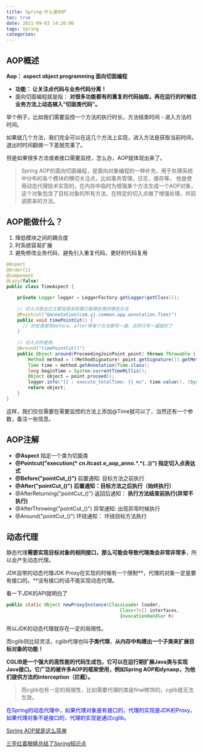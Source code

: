 ```yaml
---
title: Spring-什么是AOP
toc: true
date: 2021-09-03 14:20:06
tags: Spring
categories:
---
```


## AOP概述

**Aop： aspect object programming  面向切面编程**

- **功能： 让关注点代码与业务代码分离！**
- 面向切面编程就是指： **对很多功能都有的重复的代码抽取，再在运行的时候往业务方法上动态植入“切面类代码”。**

举个例子，比如我们需要监控一个方法的执行时长，方法结束时间 - 进入方法的时间。

如果就几个方法，我们完全可以在这几个方法上实现，进入方法是获取当前时间，退出时时间戳做一下差就完事了。

但是如果很多方法或者接口需要监控，怎么办，AOP就体现出来了。


> Spring AOP的面向切面编程，是面向对象编程的一种补充，用于处理系统中分布的各个模块的横切关注点，比如事务管理，日志，缓存等。
> 他是使用动态代理技术实现的，在内存中临时为增强某个方法生成一个AOP对象，这个对象包含了目标对象的所有方法，在特定的切入点做了增强处理，并回调原来的方法。


## AOP能做什么？

1. 降低模块之间的耦合度
2. 时系统容易扩展
3. 避免修改业务代码，避免引入重复代码，更好的代码复用






```java
@Aspect
@Order(1)
@Component
@Lazy(false)
public class TimeAspect {

    private Logger logger = LoggerFactory.getLogger(getClass());
		
  	// 切入点表达式主要就是来配置拦截哪些类的哪些方法
    @Pointcut("@annotation(com.yj.common.app.annotation.Time)")
    public void timePointCut() {
      // 好处是避免before，after等每个方法都写一遍，这样只写一遍就好了
    }
		
  	// 切入点的使用，
    @Around("timePointCut()")
    public Object around(ProceedingJoinPoint point) throws Throwable {
        Method method = ((MethodSignature) point.getSignature()).getMethod();
        Time time = method.getAnnotation(Time.class);
        long beginTime = System.currentTimeMillis();
        Object object = point.proceed();
        logger.info("{} : execute_totalTime: {} ms", time.value(), (System.currentTimeMillis() - beginTime));
        return object;
    }
}
```

这样，我们仅仅需要在需要监控的方法上添加@Time就可以了，当然还有一个参数，备注一些信息。



## AOP注解

- **@Aspect**               指定一个类为切面类
- **@Pointcut("execution(\* cn.itcast.e_aop_anno.\*.\*(..))")  指定切入点表达式**
- **@Before("pointCut_()")**         前置通知: 目标方法之前执行
- **@After("pointCut_()")**         **后置通知：目标方法之后执行（始终执行）**
- @AfterReturning("pointCut_()")       返回后通知： **执行方法结束前执行(异常不执行)**
- @AfterThrowing("pointCut_()")       异常通知:  出现异常时候执行
- @Around("pointCut_()")         环绕通知： 环绕目标方法执行



## 动态代理

静态代理**需要实现目标对象的相同接口，那么可能会导致代理类会非常非常多**，所以会产生动态代理。

JDK自带的动态代理JDK Proxy在实现的时候有一个限制**，代理的对象一定是要有接口的。**没有接口的话不能实现动态代理。

看一下JDK的API就明白了

```java
public static Object newProxyInstance(ClassLoader loader,
                                          Class<?>[] interfaces,
                                          InvocationHandler h)
```

所以JDK的动态代理就存在一定的局限性。

而cglib则比较灵活，cglib代理也叫**子类代理**，**从内存中构建出一个子类来扩展目标对象的功能！**

**CGLIB是一个强大的高性能的代码生成包，它可以在运行期扩展Java类与实现Java接口。它广泛的被许多AOP的框架使用，例如Spring AOP和dynaop，为他们提供方法的interception（拦截）。**


> 而cglib也有一定的局限性，比如需要代理的类是final修饰的，cglib就无法生效。


<font color=blue>在Spring的动态代理中，如果代理对象是有接口的，代理的实现是JDK的Proxy，如果代理对象不是接口的，代理的实现是通过cglib。</font>













[Spring AOP就是这么简单](https://mp.weixin.qq.com/s?__biz=MzI4Njg5MDA5NA==&mid=2247483954&idx=1&sn=b34e385ed716edf6f58998ec329f9867&chksm=ebd74333dca0ca257a77c02ab458300ef982adff3cf37eb6d8d2f985f11df5cc07ef17f659d4&scene=21###wechat_redirect)

[三歪红着眼睛总结了Spring知识点](https://mp.weixin.qq.com/s?__biz=MzI4Njg5MDA5NA==&mid=2247487013&idx=1&sn=f0d8c292738eb49bcd09cb2f6458dc69&chksm=ebd74f24dca0c632fa3ef8f205a2dd5c96531f78a68eae805e15b84de0b59774196a188aed14&token=306734573&lang=zh_CN#rd)

